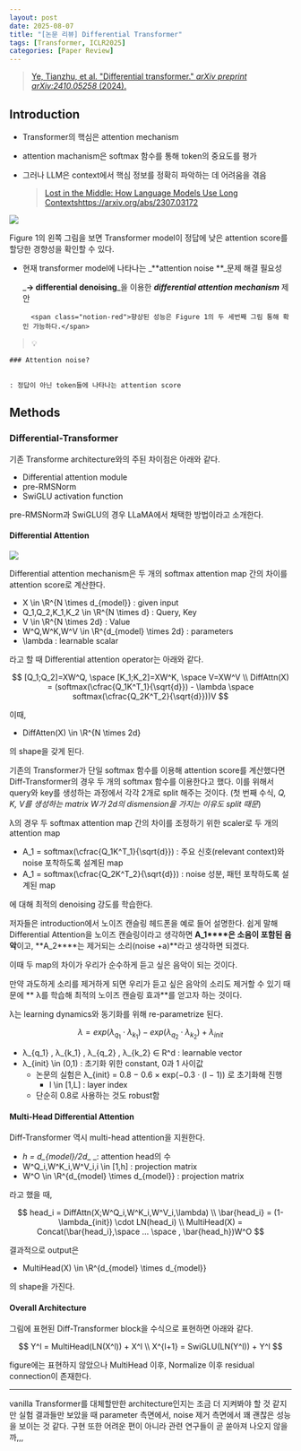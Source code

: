 ```yaml
---
layout: post
date: 2025-08-07
title: "[논문 리뷰] Differential Transformer"
tags: [Transformer, ICLR2025]
categories: [Paper Review]
---
```


> [Ye, Tianzhu, et al. "Differential transformer." ](https://arxiv.org/abs/2410.05258)[_arXiv preprint arXiv:2410.05258_](https://arxiv.org/abs/2410.05258)[ (2024).](https://arxiv.org/abs/2410.05258)



## Introduction

- Transformer의 핵심은 attention mechanism
- attention machanism은 softmax 함수를 통해 token의 중요도를 평가
- 그러나 LLM은 context에서 핵심 정보를 정확히 파악하는 데 어려움을 겪음

	> [Lost in the Middle: How Language Models Use Long Contextshttps://arxiv.org/abs/2307.03172](https://arxiv.org/abs/2307.03172)


![](https://prod-files-secure.s3.us-west-2.amazonaws.com/542b861c-36a8-4051-84e5-8804b6728dba/9083ea56-691a-4752-ae26-47f403431ac8/image.png?X-Amz-Algorithm=AWS4-HMAC-SHA256&X-Amz-Content-Sha256=UNSIGNED-PAYLOAD&X-Amz-Credential=ASIAZI2LB466USAH56WV%2F20250927%2Fus-west-2%2Fs3%2Faws4_request&X-Amz-Date=20250927T180115Z&X-Amz-Expires=3600&X-Amz-Security-Token=IQoJb3JpZ2luX2VjECIaCXVzLXdlc3QtMiJHMEUCIQC7aZ4jIOjc2F7LDlq0%2BBbVF2NsUiiSKRFRIkx0seeBsAIgV6IoeKQDEZ223gSYeWrY%2FNpcwD0JWPmpoLphu4sRJisqiAQIq%2F%2F%2F%2F%2F%2F%2F%2F%2F%2F%2FARAAGgw2Mzc0MjMxODM4MDUiDM%2FA9CC1SSPepWpcOircAyIdlW3kBeDQiYpIkuiyb4Wdp%2BL%2FD3DoUDKfae9sO%2BJR1lsZdMQ04LGIFrzj6eRKVuFijOWjpl67%2BRCc4CoxHxJXgX6d%2FsA9KuuwS2RHFZN1341wyTpRomGFA%2FrpuOA1zgoOgfaXqmGKbJDL4lJK5%2F7vv85x7HJEEh0W2q11Vq%2BaEaXzUr3eVkzU%2B1ic7rRYa6KjIBkH2l%2B2xDd4Fgjc%2BC1HhyvVMRZRdRt%2F3WM1jXRdF2eE596Wkekbm2Ix8MwgWJcjVic0S3RRCw0Znt%2FWv82rrHvERzKxP45fOh1Zqs%2F6WJyIF6e6VvWFgrd2oi7VqpVh0spj8S%2Fp8AccgxP3EkDoRtIlLZjC729ty9Aw0w0gMXuHj4zmobgiqwGFSqLYH1W4ccpNSzNsMlViAsGBjUozPbZW%2Bf5NSyEuXICcixhdE3bulit8IlbIvSFlMUZKFiyObLcbZ6lPmzUgV96t0t7ThPLNMnDgKxCNlHJA10r%2FSgyjwcv1k4ChZYEQ7Xw6OfRchk2fYU6utKZU2aqWWlW%2Fw4VfM%2BYElsZ%2BiwcWIZb4%2BOwhiBkG%2Bw3H%2FuAlBRCWVWFk9DE16gAfNzA3I7D2dizJ9BVxe36DGiEPRRhOgLqcfhDpIJLrsYdgCsWbMOnJ4MYGOqUBGgikd9ZUyolOnesDWN4PmZDQKIGlkxqHFSOU3wmzjxA%2BX2PkmKaxPT2qeIFIVylMYlGlx2n1SAkm0Qv685pdQlkpEsIym%2FTxwg5bqL4JgyD1bUfLNvofngqAFm%2BCLE4haj%2Fa6MOMbbmSM1OwPuQv%2BMfxZsGltSVfnoLfYct%2BNir%2BYP66Wigb2zDRofQFVkNmXB5KgyOFxnrLpbht2INnuLiBGJN9&X-Amz-Signature=164989d97b56923535f230022d08ebba3b6f9b642151da32ff288cbeeb5c5cbc&X-Amz-SignedHeaders=host&x-amz-checksum-mode=ENABLED&x-id=GetObject)


Figure 1의 왼쪽 그림을 보면 Transformer model이 정답에 낮은 attention score를 할당한 경향성을 확인할 수 있다.

- 현재 transformer model에 나타나는 _**attention noise **_문제 해결 필요성

	_**→ differential denoising**_을 이용한 _**differential attention mechanism**_ 제안


		<span class="notion-red">향상된 성능은 Figure 1의 두 세번째 그림 통해 확인 가능하다.</span>


> 💡 


	### Attention noise?


	: 정답이 아닌 token들에 나타나는 attention score



## Methods



### Differential-Transformer


기존 Transforme architecture와의 주된 차이점은 아래와 같다.

- Differential attention module
- pre-RMSNorm
- SwiGLU activation function

pre-RMSNorm과 SwiGLU의 경우 LLaMA에서 채택한 방법이라고 소개한다.



#### Differential Attention


![](https://prod-files-secure.s3.us-west-2.amazonaws.com/542b861c-36a8-4051-84e5-8804b6728dba/116d70b2-1963-4810-9167-f4c7d8a06e8f/image.png?X-Amz-Algorithm=AWS4-HMAC-SHA256&X-Amz-Content-Sha256=UNSIGNED-PAYLOAD&X-Amz-Credential=ASIAZI2LB466USAH56WV%2F20250927%2Fus-west-2%2Fs3%2Faws4_request&X-Amz-Date=20250927T180115Z&X-Amz-Expires=3600&X-Amz-Security-Token=IQoJb3JpZ2luX2VjECIaCXVzLXdlc3QtMiJHMEUCIQC7aZ4jIOjc2F7LDlq0%2BBbVF2NsUiiSKRFRIkx0seeBsAIgV6IoeKQDEZ223gSYeWrY%2FNpcwD0JWPmpoLphu4sRJisqiAQIq%2F%2F%2F%2F%2F%2F%2F%2F%2F%2F%2FARAAGgw2Mzc0MjMxODM4MDUiDM%2FA9CC1SSPepWpcOircAyIdlW3kBeDQiYpIkuiyb4Wdp%2BL%2FD3DoUDKfae9sO%2BJR1lsZdMQ04LGIFrzj6eRKVuFijOWjpl67%2BRCc4CoxHxJXgX6d%2FsA9KuuwS2RHFZN1341wyTpRomGFA%2FrpuOA1zgoOgfaXqmGKbJDL4lJK5%2F7vv85x7HJEEh0W2q11Vq%2BaEaXzUr3eVkzU%2B1ic7rRYa6KjIBkH2l%2B2xDd4Fgjc%2BC1HhyvVMRZRdRt%2F3WM1jXRdF2eE596Wkekbm2Ix8MwgWJcjVic0S3RRCw0Znt%2FWv82rrHvERzKxP45fOh1Zqs%2F6WJyIF6e6VvWFgrd2oi7VqpVh0spj8S%2Fp8AccgxP3EkDoRtIlLZjC729ty9Aw0w0gMXuHj4zmobgiqwGFSqLYH1W4ccpNSzNsMlViAsGBjUozPbZW%2Bf5NSyEuXICcixhdE3bulit8IlbIvSFlMUZKFiyObLcbZ6lPmzUgV96t0t7ThPLNMnDgKxCNlHJA10r%2FSgyjwcv1k4ChZYEQ7Xw6OfRchk2fYU6utKZU2aqWWlW%2Fw4VfM%2BYElsZ%2BiwcWIZb4%2BOwhiBkG%2Bw3H%2FuAlBRCWVWFk9DE16gAfNzA3I7D2dizJ9BVxe36DGiEPRRhOgLqcfhDpIJLrsYdgCsWbMOnJ4MYGOqUBGgikd9ZUyolOnesDWN4PmZDQKIGlkxqHFSOU3wmzjxA%2BX2PkmKaxPT2qeIFIVylMYlGlx2n1SAkm0Qv685pdQlkpEsIym%2FTxwg5bqL4JgyD1bUfLNvofngqAFm%2BCLE4haj%2Fa6MOMbbmSM1OwPuQv%2BMfxZsGltSVfnoLfYct%2BNir%2BYP66Wigb2zDRofQFVkNmXB5KgyOFxnrLpbht2INnuLiBGJN9&X-Amz-Signature=5900b362e8758d20aa881b657ecb165b34fdea1766a8466f65d5db77d7ef2c25&X-Amz-SignedHeaders=host&x-amz-checksum-mode=ENABLED&x-id=GetObject)


Differential attention mechanism은 두 개의 softmax attention map 간의 차이를 attention score로 계산한다.

- X \in \R^{N \times d\_{model}} : given input
- Q\_1,Q\_2,K\_1,K\_2 \in \R^{N \times d} : Query, Key
- V \in \R^{N \times 2d} : Value
- W^Q,W^K,W^V \in \R^{d\_{model} \times 2d} : parameters
- \lambda : learnable scalar

라고 할 때 Differential attention operator는 아래와 같다.


$$
[Q_1;Q_2]=XW^Q, \space [K_1;K_2]=XW^K, \space V=XW^V \\
DiffAttn(X) = (softmax(\cfrac{Q_1K^T_1}{\sqrt{d}}) - \lambda \space softmax(\cfrac{Q_2K^T_2}{\sqrt{d}}))V
$$


이때,

- DiffAtten(X) \in \R^{N \times 2d}

의 shape을 갖게 된다.


기존의 Transformer가 단일 softmax 함수를 이용해 attention score를 계산했다면 Diff-Transformer의 경우 두 개의 softmax 함수를 이용한다고 했다. 이를 위해서 query와 key를 생성하는 과정에서 각각 2개로 split 해주는 것이다. <span class="notion-red">(첫 번째 수식, </span><span class="notion-red">_Q, K, V를 생성하는 matrix W가 2d의 dismension을 가지는 이유도 split 때문_</span><span class="notion-red">)</span>


 λ의 경우 두 softmax attention map 간의 차이를 조정하기 위한 scaler로 두 개의 attention map

- A\_1 = softmax(\cfrac{Q\_1K^T\_1}{\sqrt{d}}) : 주요 신호(relevant context)와 noise 포착하도록 설계된 map
- A\_1 = softmax(\cfrac{Q\_2K^T\_2}{\sqrt{d}}) : noise 성분, 패턴 포착하도록 설계된 map 

에 대해 최적의 denoising 강도를 학습한다.


저자들은 introduction에서 노이즈 캔슬링 헤드폰을 예로 들어 설명한다. 쉽게 말해 Differential Attention을 노이즈 캔슬링이라고 생각하면 **A\_1****은 소음이 포함된 음악**이고, **A\_2****는 제거되는 소리(noise +a)**라고 생각하면 되겠다. 


이때 두 map의 차이가 우리가 순수하게 듣고 싶은 음악이 되는 것이다. 


만약 과도하게 소리를 제거하게 되면 우리가 듣고 싶은 음악의 소리도 제거할 수 있기 때문에 ** λ를 학습해 최적의 노이즈 캔슬링 효과**를 얻고자 하는 것이다.


λ는 learning dynamics와 동기화를 위해 re-parametrize 된다.


$$
\lambda = exp(\lambda_{q_1} \cdot \lambda_{k_1}) - exp(\lambda_{q_2} \cdot \lambda_{k_2}) + \lambda_{init}
$$

- λ\_{q\_1} , λ\_{k\_1} , λ\_{q\_2} , λ\_{k\_2} ∈ R^d : learnable vector
- λ\_{init} \in (0,1) : 초기화 위한 constant, 0과 1 사이값
	- 논문의 실험은 λ\_{init} = 0.8 − 0.6 × exp(−0.3 · (l − 1)) 로 초기화해 진행
		- l \in [1,L] : layer index
	- 단순히 0.8로 사용하는 것도 robust함


#### **Multi-Head Differential Attention**


Diff-Transformer 역시 multi-head attention을 지원한다.

- _h = d\_{model}/2d__ _: attention head의 수
- W^Q\_i,W^K\_i,W^V\_i,i \in [1,h] : projection matrix
- W^O \in \R^{d\_{model} \times d\_{model}} : projection matrix

라고 했을 때,


$$
head_i = DiffAttn(X;W^Q_i,W^K_i,W^V_i,\lambda) \\
\bar{head_i} = (1-\lambda_{init}) \cdot LN(head_i) \\
MultiHead(X) = Concat(\bar{head_i},\space ... \space , \bar{head_h})W^O
$$


결과적으로 output은

- MultiHead(X) \in \R^{d\_{model} \times d\_{model}}

의 shape을 가진다.



#### Overall Architecture


그림에 표현된 Diff-Transformer block을 수식으로 표현하면 아래와 같다.


$$
Y^l = MultiHead(LN(X^l)) + X^l \\
X^{l+1} = SwiGLU(LN(Y^l)) + Y^l
$$


figure에는 표현하지 않았으나 MultiHead 이후, Normalize 이후 residual connection이 존재한다.


---


vanilla Transformer를 대체할만한 architecture인지는 조금 더 지켜봐야 할 것 같지만 실험 결과들만 보았을 때 parameter 측면에서, noise 제거 측면에서 꽤 괜찮은 성능을 보이는 것 같다. 구현 또한 어려운 편이 아니라 관련 연구들이 곧 쏟아져 나오지 않을까,,,

